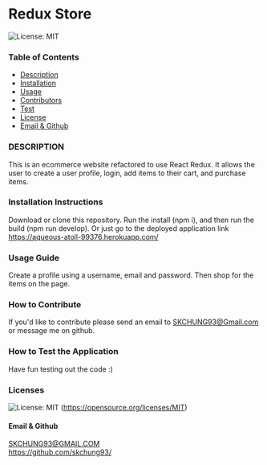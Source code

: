 # **Redux Store**

![License: MIT](https://img.shields.io/badge/License-MIT-yellow.svg)

### Table of Contents
- [Description](#description)
- [Installation](#installation)
- [Usage](#usage)
- [Contributors](#contribution)
- [Test](#test)
- [License](#license)
- [Email & Github](#contact)

### DESCRIPTION <a name="description"></a>
This is an ecommerce website refactored to use React Redux. It allows the user to create a user profile, login, add items to their cart, and purchase items.

### Installation Instructions <a name="introduction"></a>
Download or clone this repository. Run the install (npm i), and then run the build (npm run develop). Or just go to the deployed application link https://aqueous-atoll-99376.herokuapp.com/

### Usage Guide <a name="usage"></a>
Create a profile using a username, email and password. Then shop for the items on the page.


### How to Contribute <a name="contribution"></a>
If you'd like to contribute please send an email to SKCHUNG93@Gmail.com or message me on github.

### How to Test the Application <a name="test"></a>
Have fun testing out the code :)

### Licenses <a name="license"></a>
![License: MIT](https://img.shields.io/badge/License-MIT-yellow.svg)
(https://opensource.org/licenses/MIT)

#### Email & Github <a name="contact"></a>
SKCHUNG93@GMAIL.COM </br>
https://github.com/skchung93/  
